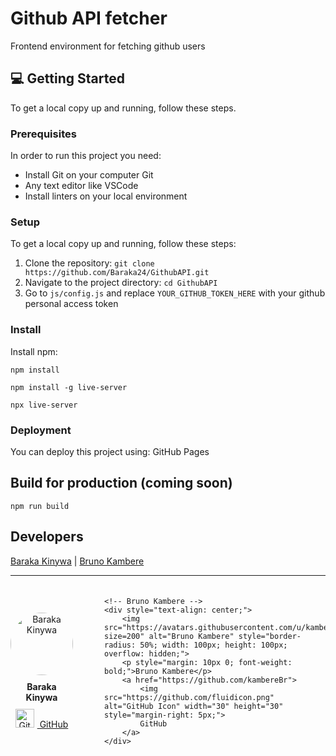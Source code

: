 # Github API fetcher

Frontend environment for fetching github users

## 💻 Getting Started <a name="getting-started"></a>

To get a local copy up and running, follow these steps.

### Prerequisites <a name="prerequisites"></a>

In order to run this project you need:

- Install Git on your computer Git
- Any text editor like VSCode
- Install linters on your local environment


### Setup <a name="setup"></a>

To get a local copy up and running, follow these steps:

1. Clone the repository: `git clone https://github.com/Baraka24/GithubAPI.git`
2. Navigate to the project directory: `cd GithubAPI`
3. Go to `js/config.js` and replace `YOUR_GITHUB_TOKEN_HERE` with your github personal access token

### Install <a name="install"></a>

Install npm:
 ```
 npm install

 npm install -g live-server

 npx live-server

```


### Deployment <a name="deployment"></a>

You can deploy this project using: GitHub Pages

## Build for production (coming soon)

```
npm run build
```


## Developers

[Baraka Kinywa](https://github.com/Baraka24) | [Bruno Kambere](https://github.com/kambereBr)

---

<div style="display: flex; justify-content: center; align-items: center; margin-top: 20px;">
    <!-- Baraka Kinywa -->
    <div style="text-align: center; margin-right: 50px;">
        <img src="https://avatars.githubusercontent.com/u/Baraka24?size=200" alt="Baraka Kinywa" style="border-radius: 50%; width: 100px; height: 100px; overflow: hidden;">
        <p style="margin: 10px 0; font-weight: bold;">Baraka Kinywa</p>
        <a href="https://github.com/Baraka24">
            <img src="https://github.com/fluidicon.png" alt="GitHub Icon" width="30" height="30" style="margin-right: 5px;">
            GitHub
        </a>
    </div>

    <!-- Bruno Kambere -->
    <div style="text-align: center;">
        <img src="https://avatars.githubusercontent.com/u/kambereBr?size=200" alt="Bruno Kambere" style="border-radius: 50%; width: 100px; height: 100px; overflow: hidden;">
        <p style="margin: 10px 0; font-weight: bold;">Bruno Kambere</p>
        <a href="https://github.com/kambereBr">
            <img src="https://github.com/fluidicon.png" alt="GitHub Icon" width="30" height="30" style="margin-right: 5px;">
            GitHub
        </a>
    </div>
</div>

